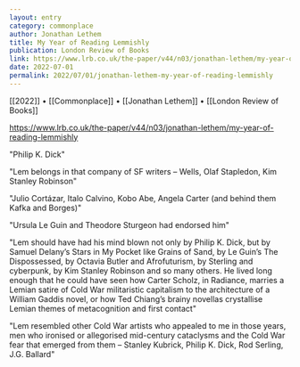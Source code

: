 ```yaml
---
layout: entry
category: commonplace
author: Jonathan Lethem
title: My Year of Reading Lemmishly
publication: London Review of Books
link: https://www.lrb.co.uk/the-paper/v44/n03/jonathan-lethem/my-year-of-reading-lemmishly
date: 2022-07-01
permalink: 2022/07/01/jonathan-lethem-my-year-of-reading-lemmishly
---
```


[[2022]] • [[Commonplace]] • [[Jonathan Lethem]] • [[London Review of Books]]

https://www.lrb.co.uk/the-paper/v44/n03/jonathan-lethem/my-year-of-reading-lemmishly

"Philip K. Dick"

"Lem belongs in that company of SF writers – Wells, Olaf Stapledon, Kim Stanley Robinson"

"Julio Cortázar, Italo Calvino, Kobo Abe, Angela Carter (and behind them Kafka and Borges)"

"Ursula Le Guin and Theodore Sturgeon had endorsed him"

"Lem should have had his mind blown not only by Philip K. Dick, but by Samuel Delany’s Stars in My Pocket like Grains of Sand, by Le Guin’s The Dispossessed, by Octavia Butler and Afrofuturism, by Sterling and cyberpunk, by Kim Stanley Robinson and so many others. He lived long enough that he could have seen how Carter Scholz, in Radiance, marries a Lemian satire of Cold War militaristic capitalism to the architecture of a William Gaddis novel, or how Ted Chiang’s brainy novellas crystallise Lemian themes of metacognition and first contact"

"Lem resembled other Cold War artists who appealed to me in those years, men who ironised or allegorised mid-century cataclysms and the Cold War fear that emerged from them – Stanley Kubrick, Philip K. Dick, Rod Serling, J.G. Ballard"
